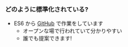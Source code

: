 ### どのように標準化されている?

* ES6 から [GitHub](https://github.com/tc39/ecma262) で作業をしています
  - オープンな場で行われていて分かりやすい
  - 誰でも提案できます!
